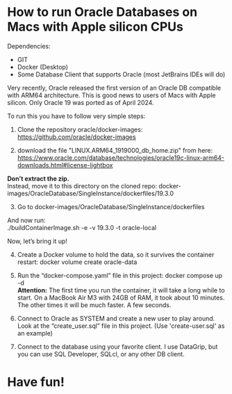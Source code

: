 How to run Oracle Databases on Macs with Apple silicon CPUs
=

Dependencies:
- GIT
- Docker (Desktop)
- Some Database Client that supports Oracle (most JetBrains IDEs will do)

Very recently, Oracle released the first version of an Oracle DB compatible with ARM64 architecture. This is good news to users of Macs with Apple silicon.
Only Oracle 19 was ported as of April 2024.

To run this you have to follow very simple steps:

1. Clone the repository oracle/docker-images:  
https://github.com/oracle/docker-images

2. download the file "LINUX.ARM64_1919000_db_home.zip" from here:  
https://www.oracle.com/database/technologies/oracle19c-linux-arm64-downloads.html#license-lightbox

**Don’t extract the zip.**  
Instead, move it to this directory on the cloned repo: docker-images/OracleDatabase/SingleInstance/dockerfiles/19.3.0

3. Go to docker-images/OracleDatabase/SingleInstance/dockerfiles

And now run:  
./buildContainerImage.sh -e -v 19.3.0 -t oracle-local

Now, let’s bring it up!

4. Create a Docker volume to hold the data, so it survives the container restart:
docker volume create oracle-data       

5. Run the “docker-compose.yaml” file in this project: docker compose up -d  
**Attention:** The first time you run the container, it will take a long while to start. On a MacBook Air M3 with 24GB of RAM, it took about 10 minutes.  
The other times it will be much faster. A few seconds.

6. Connect to Oracle as SYSTEM and create a new user to play around. Look at the “create_user.sql” file in this project.
(Use 'create-user.sql' as an example)

7. Connect to the database using your favorite client. I use DataGrip, but you can use SQL Developer, SQLcl, or any other DB client.

Have fun!
=

